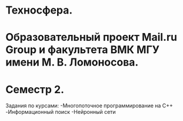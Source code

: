 # Техносфера. 
# Образовательный проект Mail.ru Group и факультета ВМК МГУ имени М. В. Ломоносова. 
# Семестр 2.
Задания по курсами:
-Многопоточное программирование на C++
-Информационный поиск
-Нейронный сети

